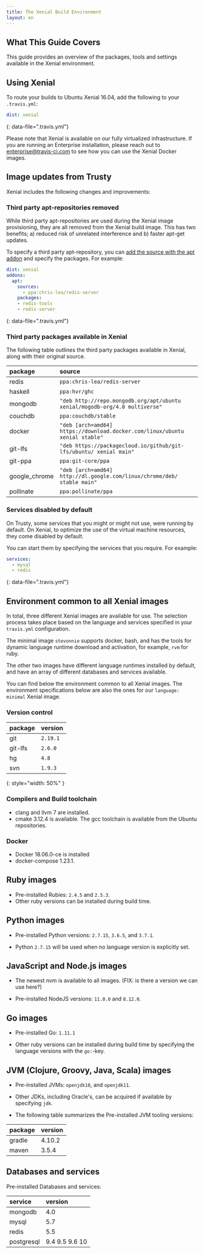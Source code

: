 ```yaml
---
title: The Xenial Build Environment
layout: en
---
```


## What This Guide Covers

This guide provides an overview of the packages, tools and settings available in the Xenial environment.

## Using Xenial

To route your builds to Ubuntu Xenial 16.04, add the following to your `.travis.yml`:

```yaml
dist: xenial
```
{: data-file=".travis.yml"}

Please note that Xenial is available on our fully virtualized
infrastructure. If you are running an Enterprise installation, please reach out
to [enterprise@travis-ci.com](mailto:entereprise@travis-ci.com) to see how you can use the Xenial Docker images.

## Image updates from Trusty

Xenial includes the following changes and improvements:

### Third party apt-repositories removed

While third party apt-repositories are used during the Xenial image provisioning, they are all removed from the Xenial build image. This has two benefits; a) reduced risk of unrelated interference and b) faster apt-get updates.

To specify a third party apt-repository, you can [add the source with the apt addon](/user/installing-dependencies/#adding-apt-sources) and specify the packages. For example:

```yaml
dist: xenial
addons:
  apt:
    sources:
      - ppa:chris-lea/redis-server
    packages:
    - redis-tools
    - redis-server
```
{: data-file=".travis.yml"}

### Third party packages available in Xenial

The following table outlines the third party packages available in Xenial, along with their original source.

| package       | source                                                                      |
|:--------------|:----------------------------------------------------------------------------|
| redis         | `ppa:chris-lea/redis-server`                                                |
| haskell       | `ppa:hvr/ghc`                                                               |
| mongodb       | `"deb http://repo.mongodb.org/apt/ubuntu xenial/mogodb-org/4.0 multiverse"` |
| couchdb       | `ppa:couchdb/stable`                                                        |
| docker        | `"deb [arch=amd64] https://download.docker.com/linux/ubuntu xenial stable"` |
| git-lfs       | `"deb https://packagecloud.io/github/git-lfs/ubuntu/ xenial main"`          |
| git-ppa       | `ppa:git-core/ppa`                                                          |
| google_chrome | `"deb [arch=amd64] http://dl.google.com/linux/chrome/deb/ stable main"`     |
| pollinate     | `ppa:pollinate/ppa`                                                         |

### Services disabled by default

On Trusty, some services that you might or might not use, were running by
default. On Xenial, to optimize the use of the virtual machine resources, they come disabled by default.

You can start them by specifying the services that you require. For example:

```yaml
services:
  - mysql
  - redis
```
{: data-file=".travis.yml"}

## Environment common to all Xenial images

In total, three different Xenial images are available for use. The selection
process takes place based on the language and services specified in your `travis.yml` configuration.

The minimal image `stevonnie` supports docker, bash, and has the tools for dynamic language runtime download and activation, for example, `rvm` for ruby.

The other two images have different language runtimes installed by default, and
have an array of different databases and services available.

You can find below the environment common to all Xenial images. The environment specifications below are also the ones for our `language: minimal` Xenial image.

### Version control

| package | version  |
|:--------|:---------|
| git     | `2.19.1` |
| git-lfs | `2.6.0`  |
| hg      | `4.8`    |
| svn     | `1.9.3`  |
{: style="width: 50%" } 

### Compilers and Build toolchain

* clang and llvm 7 are installed.
* cmake 3.12.4 is available. The gcc toolchain is available from the Ubuntu
repositories.

### Docker

* Docker 18.06.0-ce is installed
* docker-compose 1.23.1.

## Ruby images

* Pre-installed Rubies: `2.4.5` and `2.5.3`.
* Other ruby versions can be installed during build time.

## Python images

* Pre-installed Python versions: `2.7.15`, `3.6.5`, and `3.7.1`.

* Python `2.7.15` will be used when no language version is explicitly set.

## JavaScript and Node.js images

* The newest nvm is available to all images. (FIX: is there a version we can use here?)

* Pre-installed NodeJS versions: `11.0.0` and `8.12.0`.

## Go images

* Pre-installed Go: `1.11.1`

* Other ruby versions can be installed during build time by specifying the language versions with the `go:`-key.

## JVM (Clojure, Groovy, Java, Scala) images

* Pre-installed JVMs: `openjdk10`, and `openjdk11`.

* Other JDKs, including Oracle's, can be acquired if available by specifying `jdk`.

* The following table summarizes the Pre-installed JVM tooling versions:

| package | version |
|:--------|:--------|
| gradle  | 4.10.2  |
| maven   | 3.5.4   |

## Databases and services

Pre-installed Databases and services:

| service    | version        |
|:-----------|:---------------|
| mongodb    | 4.0            |
| mysql      | 5.7            |
| redis      | 5.5            |
| postgresql | 9.4 9.5 9.6 10 |
